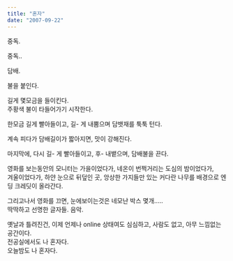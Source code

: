 ```yaml
---
title: "혼자"
date: "2007-09-22"
---
```


중독.  
  
중독..  
  
담배.  
  
불을 붙인다.  
  
길게 몇모금을 들이킨다.  
주황색 불이 타들어가기 시작한다.  
  
한모금 길게 빨아들이고, 길- 게 내뿜으며 담뱃재를 툭툭 턴다.  
  
계속 피다가 담배길이가 짧아지면, 맛이 강해진다.  
  
마지막에, 다시 길- 게 빨아들이고, 후- 내뱉으며, 담배불을 끈다.  
  
  
영화를 보는동안의 모니터는 가을이었다가, 네온이 번쩍거리는 도심의 밤이었다가,  
겨울이었다가, 하얀 눈으로 뒤덮인 곳, 앙상한 가지들만 있는 커다란 나무를 배경으로 엔딩 크레딧이 올라간다.  
  
그리고나서 영화를 끄면, 눈에보이는것은 네모난 박스 몇개.....  
딱딱하고 선명한 글자들. 음악.  
  
옛날과 틀려진건, 이제 언제나 online 상태여도 심심하고, 사람도 없고, 아무 느낌없는 공간이다.  
전공실에서도 나 혼자다.  
오늘밤도 나 혼자다.

